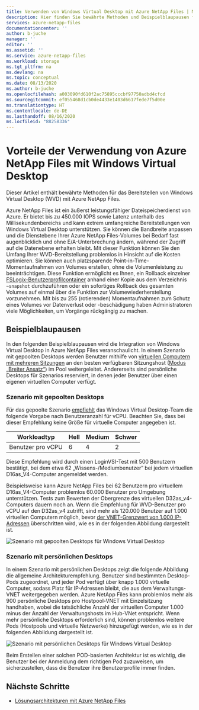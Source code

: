 ```yaml
---
title: Verwenden von Windows Virtual Desktop mit Azure NetApp Files | Microsoft-Dokumentation
description: Hier finden Sie bewährte Methoden und Beispielblaupausen für das Bereitstellen von Windows Virtual Desktop mit Azure NetApp Files.
services: azure-netapp-files
documentationcenter: ''
author: b-juche
manager: ''
editor: ''
ms.assetid: ''
ms.service: azure-netapp-files
ms.workload: storage
ms.tgt_pltfrm: na
ms.devlang: na
ms.topic: conceptual
ms.date: 08/13/2020
ms.author: b-juche
ms.openlocfilehash: a003090fd610f2ac75895cccbf97750adbd4cfcd
ms.sourcegitcommit: ef055468d1cb0de4433e1403d6617fede7f5d00e
ms.translationtype: HT
ms.contentlocale: de-DE
ms.lasthandoff: 08/16/2020
ms.locfileid: "88258336"
---
```

# <a name="benefits-of-using-azure-netapp-files-with-windows-virtual-desktop"></a>Vorteile der Verwendung von Azure NetApp Files mit Windows Virtual Desktop 

Dieser Artikel enthält bewährte Methoden für das Bereitstellen von Windows Virtual Desktop (WVD) mit Azure NetApp Files.

Azure NetApp Files ist ein äußerst leistungsfähiger Dateispeicherdienst von Azure. Er bietet bis zu 450.000 IOPS sowie Latenz unterhalb des Millisekundenbereichs und kann extrem umfangreiche Bereitstellungen von Windows Virtual Desktop unterstützen. Sie können die Bandbreite anpassen und die Dienstebene Ihrer Azure NetApp Files-Volumes bei Bedarf fast augenblicklich und ohne E/A-Unterbrechung ändern, während der Zugriff auf die Datenebene erhalten bleibt. Mit dieser Funktion können Sie den Umfang Ihrer WVD-Bereitstellung problemlos in Hinsicht auf die Kosten optimieren. Sie können auch platzsparende Point-in-Time-Momentaufnahmen von Volumes erstellen, ohne die Volumenleistung zu beeinträchtigen. Diese Funktion ermöglicht es Ihnen, ein Rollback einzelner [FSLogix-Benutzerprofilcontainer](https://docs.microsoft.com/azure/virtual-desktop/store-fslogix-profile) anhand einer Kopie aus dem Verzeichnis `~snapshot` durchzuführen oder ein sofortiges Rollback des gesamten Volumes auf einmal über die Funktion zur Volumewiederherstellung vorzunehmen.  Mit bis zu 255 (rotierenden) Momentaufnahmen zum Schutz eines Volumes vor Datenverlust oder -beschädigung haben Administratoren viele Möglichkeiten, um Vorgänge rückgängig zu machen.

## <a name="sample-blueprints"></a>Beispielblaupausen

In den folgenden Beispielblaupausen wird die Integration von Windows Virtual Desktop in Azure NetApp Files veranschaulicht. In einem Szenario mit gepoolten Desktops werden Benutzer mithilfe von [virtuellen Computern mit mehreren Sitzungen](https://docs.microsoft.com/azure/virtual-desktop/windows-10-multisession-faq#what-is-windows-10-enterprise-multi-session) an den besten verfügbaren Sitzungshost ([Modus „Breiter Ansatz“](https://docs.microsoft.com/azure/virtual-desktop/host-pool-load-balancing#breadth-first-load-balancing-method)) im Pool weitergeleitet. Andererseits sind persönliche Desktops für Szenarios reserviert, in denen jeder Benutzer über einen eigenen virtuellen Computer verfügt.

### <a name="pooled-desktop-scenario"></a>Szenario mit gepoolten Desktops

Für das gepoolte Szenario [empfiehlt](https://docs.microsoft.com/windows-server/remote/remote-desktop-services/virtual-machine-recs#multi-session-recommendations) das Windows Virtual Desktop-Team die folgende Vorgabe nach Benutzeranzahl für vCPU. Beachten Sie, dass bei dieser Empfehlung keine Größe für virtuelle Computer angegeben ist.

|     Workloadtyp     |     Hell    |     Medium    |     Schwer    |
|-----------------------|--------------|---------------|--------------|
|     Benutzer pro vCPU    |     6        |     4         |     2        |


Diese Empfehlung wird durch einen LoginVSI-Test mit 500 Benutzern bestätigt, bei dem etwa 62 „Wissens-/Mediumbenutzer“ bei jedem virtuellen D16as_V4-Computer angemeldet werden. 

Beispielsweise kann Azure NetApp Files bei 62 Benutzern pro virtuellem D16as_V4-Computer problemlos 60.000 Benutzer pro Umgebung unterstützen. Tests zum Bewerten der Obergrenze des virtuellen D32as_v4-Computers dauern noch an. Wenn die Empfehlung für WVD-Benutzer pro vCPU auf den D32as_v4 zutrifft, sind mehr als 120.000 Benutzer auf 1.000 virtuellen Computern möglich, bevor [der VNET-Grenzwert von 1.000 IP-Adressen](https://docs.microsoft.com/azure/azure-netapp-files/azure-netapp-files-network-topologies) überschritten wird, wie es in der folgenden Abbildung dargestellt ist.  

![Szenario mit gepoolten Desktops für Windows Virtual Desktop](../media/azure-netapp-files/solutions-pooled-desktop-scenario.png)   

### <a name="personal-desktop-scenario"></a>Szenario mit persönlichen Desktops 

In einem Szenario mit persönlichen Desktops zeigt die folgende Abbildung die allgemeine Architekturempfehlung. Benutzer sind bestimmten Desktop-Pods zugeordnet, und jeder Pod verfügt über knapp 1.000 virtuelle Computer, sodass Platz für IP-Adressen bleibt, die aus dem Verwaltungs-VNET weitergegeben werden. Azure NetApp Files kann problemlos mehr als 900 persönliche Desktops pro Hostpool-VNET mit Einzelsitzung handhaben, wobei die tatsächliche Anzahl der virtuellen Computer 1.000 minus der Anzahl der Verwaltungshosts im Hub-VNet entspricht. Wenn mehr persönliche Desktops erforderlich sind, können problemlos weitere Pods (Hostpools und virtuelle Netzwerke) hinzugefügt werden, wie es in der folgenden Abbildung dargestellt ist. 

![Szenario mit persönlichen Desktops für Windows Virtual Desktop](../media/azure-netapp-files/solutions-personal-desktop-scenario.png)  

Beim Erstellen einer solchen POD-basierten Architektur ist es wichtig, die Benutzer bei der Anmeldung dem richtigen Pod zuzuweisen, um sicherzustellen, dass die Benutzer ihre Benutzerprofile immer finden. 

## <a name="next-steps"></a>Nächste Schritte

- [Lösungsarchitekturen mit Azure NetApp Files](azure-netapp-files-solution-architectures.md)

